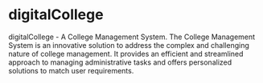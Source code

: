 # digitalCollege
digitalCollege - A College Management System. The College Management System is an innovative solution to address the  complex and challenging nature of college management. It provides an efficient and  streamlined approach to managing administrative tasks and offers personalized solutions to  match user requirements.
